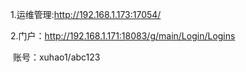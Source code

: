 1.运维管理:http://192.168.1.173:17054/

2.门户：http://192.168.1.171:18083/g/main/Login/Logins

​	账号：xuhao1/abc123

